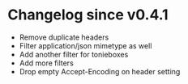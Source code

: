 # Changelog since v0.4.1
- Remove duplicate headers 
- Filter application/json mimetype as well 
- Add another filter for tonieboxes 
- Add more filters 
- Drop empty Accept-Encoding on header setting 
